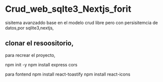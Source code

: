 # Crud_web_sqlte3_Nextjs_forit
sisitema avanzaddo base en el modelo crud libre pero con persisitemcia de datos,por sqlite3,nextjs,

## clonar el resoositorio, 
para recrear el proyecto, 

npm init -y
npm install express  cors



para fontend 
npm install react-toastify 
 npm install react-icons
